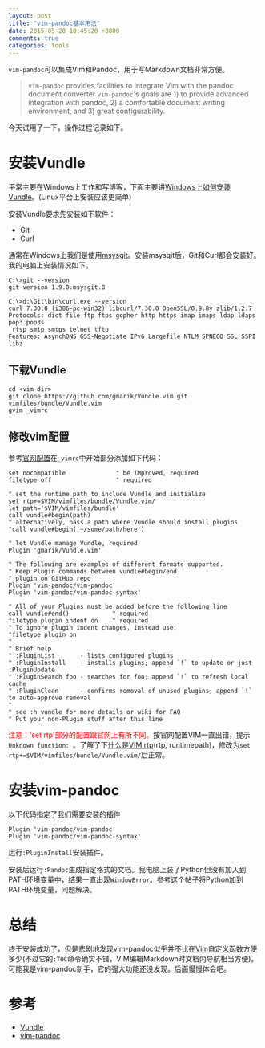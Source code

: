 ```yaml
---
layout: post
title: "vim-pandoc基本用法"
date: 2015-05-28 10:45:20 +0800
comments: true
categories: tools
---
```

`vim-pandoc`可以集成Vim和Pandoc，用于写Markdown文档非常方便。

> `vim-pandoc` provides facilities to integrate Vim with the pandoc document converter 
> `vim-pandoc`'s goals are 1) to provide advanced integration with pandoc, 2) a comfortable document writing environment, and 3) great configurability.

今天试用了一下，操作过程记录如下。

# 安装Vundle
平常主要在Windows上工作和写博客，下面主要讲[Windows上如何安装Vundle](https://github.com/gmarik/Vundle.vim/wiki/Vundle-for-Windows)。(Linux平台上安装应该更简单)

安装Vundle要求先安装如下软件：

+ Git
+ Curl

通常在Windows上我们是使用[msysgit](http://msysgit.github.io/)。安装msysgit后，Git和Curl都会安装好。我的电脑上安装情况如下。

```
C:\>git --version
git version 1.9.0.msysgit.0

C:\>d:\Git\bin\curl.exe --version
curl 7.30.0 (i386-pc-win32) libcurl/7.30.0 OpenSSL/0.9.8y zlib/1.2.7
Protocols: dict file ftp ftps gopher http https imap imaps ldap ldaps pop3 pop3s
 rtsp smtp smtps telnet tftp
Features: AsynchDNS GSS-Negotiate IPv6 Largefile NTLM SPNEGO SSL SSPI libz
```

## 下载Vundle

```
cd <vim dir>
git clone https://github.com/gmarik/Vundle.vim.git vimfiles/bundle/Vundle.vim
gvim _vimrc
```

## 修改vim配置
参考[官网配置](https://github.com/gmarik/Vundle.vim/wiki/Vundle-for-Windows)在`_vimrc`中开始部分添加如下代码：

```
set nocompatible              " be iMproved, required
filetype off                  " required

" set the runtime path to include Vundle and initialize
set rtp+=$VIM/vimfiles/bundle/Vundle.vim/
let path='$VIM/vimfiles/bundle'
call vundle#begin(path)
" alternatively, pass a path where Vundle should install plugins
"call vundle#begin('~/some/path/here')

" let Vundle manage Vundle, required
Plugin 'gmarik/Vundle.vim'

" The following are examples of different formats supported.
" Keep Plugin commands between vundle#begin/end.
" plugin on GitHub repo
Plugin 'vim-pandoc/vim-pandoc'
Plugin 'vim-pandoc/vim-pandoc-syntax' 

" All of your Plugins must be added before the following line
call vundle#end()            " required
filetype plugin indent on    " required
" To ignore plugin indent changes, instead use:
"filetype plugin on
"
" Brief help
" :PluginList       - lists configured plugins
" :PluginInstall    - installs plugins; append `!` to update or just :PluginUpdate
" :PluginSearch foo - searches for foo; append `!` to refresh local cache
" :PluginClean      - confirms removal of unused plugins; append `!` to auto-approve removal
"
" see :h vundle for more details or wiki for FAQ
" Put your non-Plugin stuff after this line
```

<font color="red">注意：'set rtp'部分的配置跟官网上有所不同。</font>按官网配置VIM一直出错，提示`Unknown function: `。了解了下[什么是VIM rtp](http://vimdoc.sourceforge.net/htmldoc/options.html#%27runtimepath%27)(rtp, runtimepath)，修改为`set rtp+=$VIM/vimfiles/bundle/Vundle.vim/`后正常。

# 安装vim-pandoc
以下代码指定了我们需要安装的插件

```
Plugin 'vim-pandoc/vim-pandoc'
Plugin 'vim-pandoc/vim-pandoc-syntax'
```

运行`:PluginInstall`安装插件。

安装后运行`:Pandoc`生成指定格式的文档。我电脑上装了Python但没有加入到PATH环境变量中，结果一直出现`WindowError`。参考[这个帖子](https://github.com/vim-pandoc/vim-pandoc/issues/29)将Python加到PATH环境变量，问题解决。

# 总结
终于安装成功了，但是悲剧地发现vim-pandoc似乎并不比在[Vim自定义函数](http://zhouyichu.com/misc/Pandoc.html)方便多少(不过它的`:TOC`命令确实不错，VIM编辑Markdown时文档内导航相当方便)。可能我是vim-pandoc新手，它的强大功能还没发现。后面慢慢体会吧。

# 参考

+ [Vundle](https://github.com/gmarik/Vundle.vim)
+ [vim-pandoc](https://github.com/vim-pandoc/vim-pandoc)

